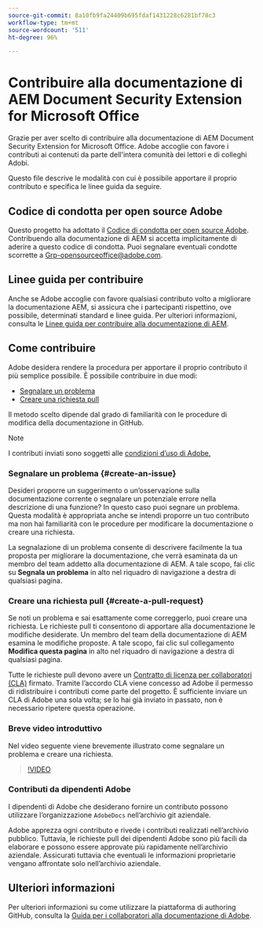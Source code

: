 ```yaml
---
source-git-commit: 8a10fb9fa24409b695fdaf1431228c6281bf78c3
workflow-type: tm+mt
source-wordcount: '511'
ht-degree: 96%

---
```

# Contribuire alla documentazione di AEM Document Security Extension for Microsoft Office

Grazie per aver scelto di contribuire alla documentazione di AEM Document Security Extension for Microsoft Office. Adobe accoglie con favore i contributi ai contenuti da parte dell&#39;intera comunità dei lettori e di colleghi Adobi.

Questo file descrive le modalità con cui è possibile apportare il proprio contributo e specifica le linee guida da seguire.

## Codice di condotta per open source Adobe

Questo progetto ha adottato il [Codice di condotta per open source Adobe](code-of-conduct.md). Contribuendo alla documentazione di AEM si accetta implicitamente di aderire a questo codice di condotta. Puoi segnalare eventuali condotte scorrette a [Grp-opensourceoffice@adobe.com](mailto:Grp-opensourceoffice@adobe.com).

## Linee guida per contribuire

Anche se Adobe accoglie con favore qualsiasi contributo volto a migliorare la documentazione AEM, si assicura che i partecipanti rispettino, ove possibile, determinati standard e linee guida. Per ulteriori informazioni, consulta le [Linee guida per contribuire alla documentazione di AEM](guidelines.md).

## Come contribuire

Adobe desidera rendere la procedura per apportare il proprio contributo il più semplice possibile. È possibile contribuire in due modi:

* [Segnalare un problema](#create-an-issue)
* [Creare una richiesta pull](#create-a-pull-request)

Il metodo scelto dipende dal grado di familiarità con le procedure di modifica della documentazione in GitHub.

>[!NOTE]
>
>I contributi inviati sono soggetti alle [condizioni d’uso di Adobe.](https://www.adobe.com/it/legal/terms.html)

### Segnalare un problema {#create-an-issue}

Desideri proporre un suggerimento o un’osservazione sulla documentazione corrente o segnalare un potenziale errore nella descrizione di una funzione? In questo caso puoi segnare un problema. Questa modalità è appropriata anche se intendi proporre un tuo contributo ma non hai familiarità con le procedure per modificare la documentazione o creare una richiesta.

La segnalazione di un problema consente di descrivere facilmente la tua proposta per migliorare la documentazione, che verrà esaminata da un membro del team addetto alla documentazione di AEM. A tale scopo, fai clic su **Segnala un problema** in alto nel riquadro di navigazione a destra di qualsiasi pagina.

### Creare una richiesta pull {#create-a-pull-request}

Se noti un problema e sai esattamente come correggerlo, puoi creare una richiesta. Le richieste pull ti consentono di apportare alla documentazione le modifiche desiderate. Un membro del team della documentazione di AEM esamina le modifiche proposte. A tale scopo, fai clic sul collegamento **Modifica questa pagina** in alto nel riquadro di navigazione a destra di qualsiasi pagina.

Tutte le richieste pull devono avere un [Contratto di licenza per collaboratori (CLA)](https://opensource.adobe.com/cla.html) firmato. Tramite l’accordo CLA viene concesso ad Adobe il permesso di ridistribuire i contributi come parte del progetto. È sufficiente inviare un CLA di Adobe una sola volta; se lo hai già inviato in passato, non è necessario ripetere questa operazione.

### Breve video introduttivo

Nel video seguente viene brevemente illustrato come segnalare un problema e creare una richiesta.

>[!VIDEO](https://video.tv.adobe.com/v/27069)

### Contributi da dipendenti Adobe

I dipendenti di Adobe che desiderano fornire un contributo possono utilizzare l’organizzazione `AdobeDocs` nell’archivio git aziendale.

Adobe apprezza ogni contributo e rivede i contributi realizzati nell’archivio pubblico. Tuttavia, le richieste pull dei dipendenti Adobe sono più facili da elaborare e possono essere approvate più rapidamente nell’archivio aziendale. Assicurati tuttavia che eventuali le informazioni proprietarie vengano affrontate solo nell’archivio aziendale.

## Ulteriori informazioni

Per ulteriori informazioni su come utilizzare la piattaforma di authoring GitHub, consulta la [Guida per i collaboratori alla documentazione di Adobe](https://experienceleague.adobe.com/it/docs/contributor/contributor-guide/introduction).
